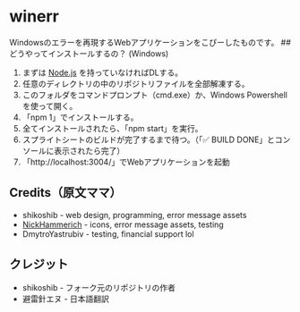 # winerr
Windowsのエラーを再現するWebアプリケーションをこぴーしたものです。
##　どうやってインストールするの？ (Windows)
1. まずは [Node.js](https://nodejs.org/en/download) を持っていなければDLする。
2. 任意のディレクトリの中のリポジトリファイルを全部解凍する。
3. このフォルダをコマンドプロンプト（cmd.exe）か、Windows Powershellを使って開く。
4. 「npm 1」でインストールする。
5. 全てインストールされたら、「npm start」を実行。
6. スプライトシートのビルドが完了するまで待つ。（「✅ BUILD DONE」とコンソールに表示されたら完了）
7. 「http://localhost:3004/」でWebアプリケーションを起動

## Credits（原文ママ）

* shikoshib - web design, programming, error message assets
* [NickHammerich](https://github.com/nickhammerich) - icons, error message assets, testing
* DmytroYastrubiv - testing, financial support lol

## クレジット
* shikoshib - フォーク元のリポジトリの作者
* 避雷針エヌ - 日本語翻訳
